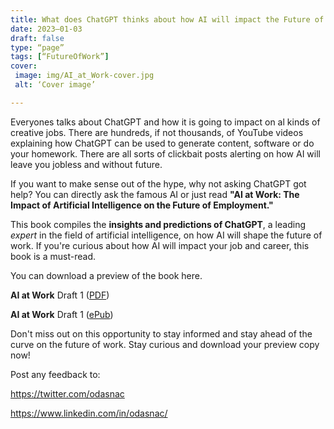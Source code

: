 ```yaml
---
title: What does ChatGPT thinks about how AI will impact the Future of Work?
date: 2023–01-03
draft: false
type: “page”
tags: [“FutureOfWork”]
cover:
 image: img/AI_at_Work-cover.jpg
 alt: ‘Cover image’

---
```


Everyones talks about ChatGPT and how it is going to impact on al kinds of creative jobs. There are hundreds, if not thousands, of YouTube videos explaining how ChatGPT can be used to generate content, software or do your homework. There are all sorts of clickbait posts alerting on how AI will leave you jobless and without future.

If you want to make sense out of the hype, why not asking ChatGPT got help?
You can directly ask the famous AI or just read **"AI at Work: The Impact of Artificial Intelligence on the Future of Employment."** 

This book compiles the **insights and predictions of ChatGPT**, a leading *expert* in the field of artificial intelligence, on how AI will shape the future of work. If you're curious about how AI will impact your job and career, this book is a must-read.

You can download a preview of the book here.

**AI at Work** Draft 1 ([PDF](https://www.odasnac.com/free/AI_at_Work-230103-Draft.pdf))

**AI at Work** Draft 1 ([ePub](https://www.odasnac.com/free/AI_at_Work-230102-Draft.epub))

Don't miss out on this opportunity to stay informed and stay ahead of the curve on the future of work. Stay curious and download your preview copy now!

Post any feedback to:

https://twitter.com/odasnac

https://www.linkedin.com/in/odasnac/



